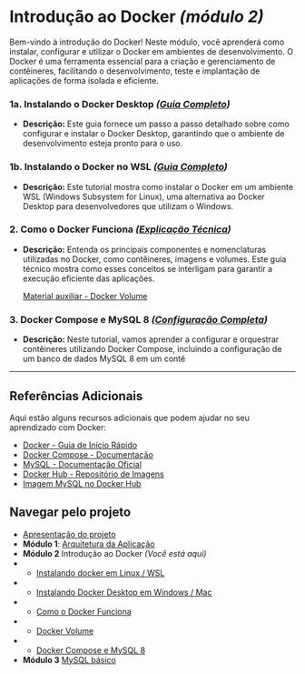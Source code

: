 # Introdução ao Docker *(módulo 2)*

Bem-vindo à introdução do Docker! Neste módulo, você aprenderá como instalar, configurar e utilizar o Docker em ambientes de desenvolvimento. O Docker é uma ferramenta essencial para a criação e gerenciamento de contêineres, facilitando o desenvolvimento, teste e implantação de aplicações de forma isolada e eficiente.

### 1a. Instalando o Docker Desktop *([Guia Completo](./1-instalando-docker-desktop.md))*

- **Descrição:** Este guia fornece um passo a passo detalhado sobre como configurar e instalar o Docker Desktop, garantindo que o ambiente de desenvolvimento esteja pronto para o uso.

### 1b. Instalando o Docker no WSL *([Guia Completo](./1-instalar-wsl-e-docker.md))*

- **Descrição:** Este tutorial mostra como instalar o Docker em um ambiente WSL (Windows Subsystem for Linux), uma alternativa ao Docker Desktop para desenvolvedores que utilizam o Windows.

### 2. Como o Docker Funciona *([Explicação Técnica](./2-como-docker-funciona.md))*

- **Descrição:** Entenda os principais componentes e nomenclaturas utilizadas no Docker, como contêineres, imagens e volumes. Este guia técnico mostra como esses conceitos se interligam para garantir a execução eficiente das aplicações.

    [Material auxiliar - Docker Volume](./2-docker-volume.md)

### 3. Docker Compose e MySQL 8 *([Configuração Completa](./3-docker-compose-e-mysql.md))*

- **Descrição:** Neste tutorial, vamos aprender a configurar e orquestrar contêineres utilizando Docker Compose, incluindo a configuração de um banco de dados MySQL 8 em um contê

---

## Referências Adicionais

Aqui estão alguns recursos adicionais que podem ajudar no seu aprendizado com Docker:

- [Docker - Guia de Início Rápido](https://docs.docker.com/get-started/)
- [Docker Compose - Documentação](https://docs.docker.com/compose/)
- [MySQL - Documentação Oficial](https://dev.mysql.com/doc/)
- [Docker Hub - Repositório de Imagens](https://hub.docker.com/)
- [Imagem MySQL no Docker Hub](https://hub.docker.com/_/mysql)

## Navegar pelo projeto
- [Apresentação do projeto](../README.md)
- **Módulo 1**: [Arquitetura da Aplicação](../dia1/README.md)
- **Módulo 2** Introdução ao Docker *(Você está aqui)*
- - [Instalando docker em Linux / WSL](./1-instalar-wsl-e-docker.md)
- - [Instalando Docker Desktop em Windows / Mac](./1-instalando-docker-desktop.md)
- - [Como o Docker Funciona](./2-como-docker-funciona.md)
- - [Docker Volume](./2-docker-volume.md)
- - [Docker Compose e MySQL 8](./3-docker-compose-e-mysql.md)
- **Módulo 3** [MySQL básico](./dia3/README.md)